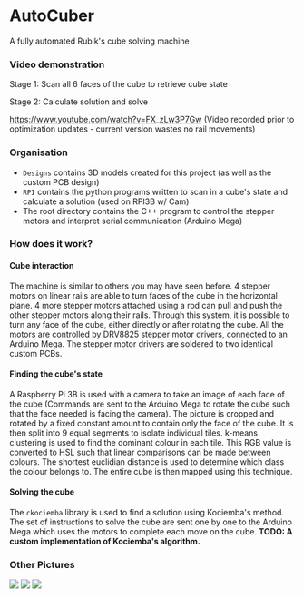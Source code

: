 # AutoCuber
A fully automated Rubik's cube solving machine

### Video demonstration
Stage 1: Scan all 6 faces of the cube to retrieve cube state

Stage 2: Calculate solution and solve

https://www.youtube.com/watch?v=FX_zLw3P7Gw (Video recorded prior to optimization updates - current version wastes no rail movements)

### Organisation
- `Designs` contains 3D models created for this project (as well as the custom PCB design)
- `RPI` contains the python programs written to scan in a cube's state and calculate a solution (used on RPI3B w/ Cam)
- The root directory contains the C++ program to control the stepper motors and interpret serial communication (Arduino Mega)

### How does it work?
#### Cube interaction
The machine is similar to others you may have seen before. 4 stepper motors on linear rails are able to turn faces of the cube
in the horizontal plane. 4 more stepper motors attached using a rod can pull and push the other stepper motors along their rails.
Through this system, it is possible to turn any face of the cube, either directly or after rotating the cube. All the motors are 
controlled by DRV8825 stepper motor drivers, connected to an Arduino Mega. The stepper motor drivers are soldered to two identical custom PCBs.
#### Finding the cube's state
A Raspberry Pi 3B is used with a camera to take an image of each face of the cube (Commands are sent to the Arduino Mega to rotate
the cube such that the face needed is facing the camera). The picture is cropped and rotated by a fixed constant amount to contain
only the face of the cube. It is then split into 9 equal segments to isolate individual tiles. k-means clustering is used to find
the dominant colour in each tile. This RGB value is converted to HSL such that linear comparisons can be made between colours. The 
shortest euclidian distance is used to determine which class the colour belongs to. The entire cube is then mapped using this technique.
#### Solving the cube
The `ckociemba` library is used to find a solution using Kociemba's method. The set of instructions to solve the cube are sent 
one by one to the Arduino Mega which uses the motors to complete each move on the cube. **TODO: A custom implementation of 
Kociemba's algorithm.**
### Other Pictures
![](https://i.imgur.com/AueXEIw.jpg)
![](https://i.imgur.com/62SrAlG.jpg)
![](https://i.imgur.com/t91uXCs.jpg)

